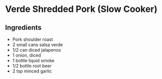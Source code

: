 # Verde Shredded Pork (Slow Cooker)

## Ingredients
* Pork shoulder roast
* 2 small cans salsa verde
* 1/2 can diced jalapenos
* 1 onion, diced
* 1 bottle liquid smoke
* 1/2 bottle root beer
* 2 tsp minced garlic
